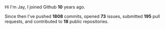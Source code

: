 Hi I'm Jay, I joined Github **10** years ago.

Since then I've pushed **1808** commits, opened **73** issues, submitted **195** pull requests, and contributed to **18** public repositories.

